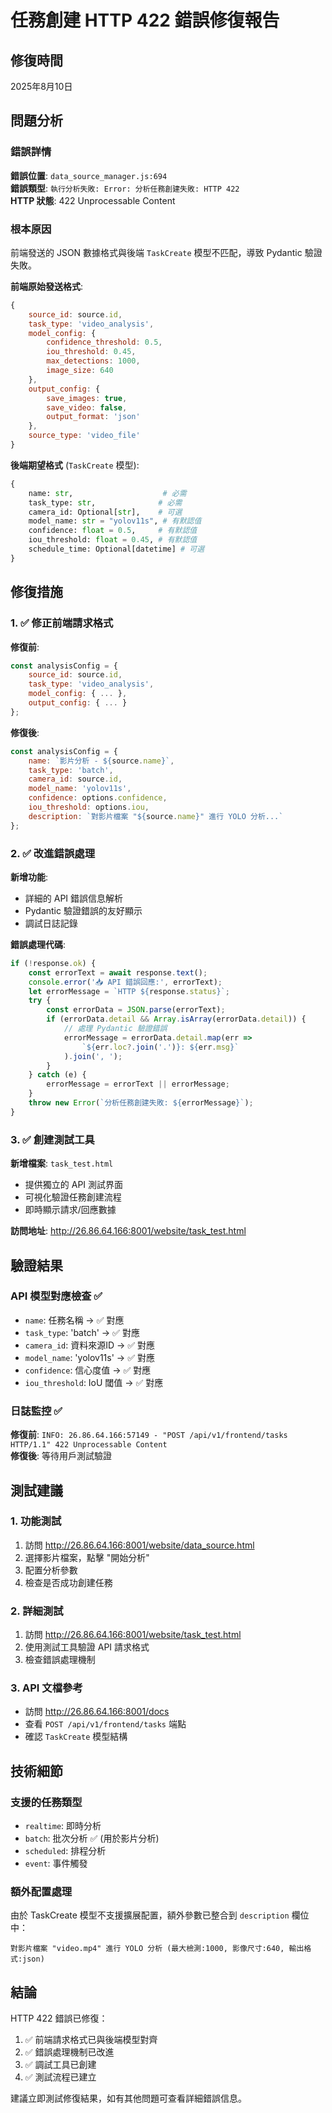 # 任務創建 HTTP 422 錯誤修復報告

## 修復時間
2025年8月10日

## 問題分析

### 錯誤詳情
**錯誤位置**: `data_source_manager.js:694`  
**錯誤類型**: `執行分析失敗: Error: 分析任務創建失敗: HTTP 422`  
**HTTP 狀態**: 422 Unprocessable Content

### 根本原因
前端發送的 JSON 數據格式與後端 `TaskCreate` 模型不匹配，導致 Pydantic 驗證失敗。

**前端原始發送格式**:
```javascript
{
    source_id: source.id,
    task_type: 'video_analysis',
    model_config: {
        confidence_threshold: 0.5,
        iou_threshold: 0.45,
        max_detections: 1000,
        image_size: 640
    },
    output_config: {
        save_images: true,
        save_video: false,
        output_format: 'json'
    },
    source_type: 'video_file'
}
```

**後端期望格式** (`TaskCreate` 模型):
```python
{
    name: str,                    # 必需
    task_type: str,              # 必需
    camera_id: Optional[str],    # 可選
    model_name: str = "yolov11s", # 有默認值
    confidence: float = 0.5,     # 有默認值
    iou_threshold: float = 0.45, # 有默認值
    schedule_time: Optional[datetime] # 可選
}
```

## 修復措施

### 1. ✅ 修正前端請求格式
**修復前**:
```javascript
const analysisConfig = {
    source_id: source.id,
    task_type: 'video_analysis',
    model_config: { ... },
    output_config: { ... }
};
```

**修復後**:
```javascript
const analysisConfig = {
    name: `影片分析 - ${source.name}`,
    task_type: 'batch',
    camera_id: source.id,
    model_name: 'yolov11s',
    confidence: options.confidence,
    iou_threshold: options.iou,
    description: `對影片檔案 "${source.name}" 進行 YOLO 分析...`
};
```

### 2. ✅ 改進錯誤處理
**新增功能**:
- 詳細的 API 錯誤信息解析
- Pydantic 驗證錯誤的友好顯示
- 調試日誌記錄

**錯誤處理代碼**:
```javascript
if (!response.ok) {
    const errorText = await response.text();
    console.error('📥 API 錯誤回應:', errorText);
    let errorMessage = `HTTP ${response.status}`;
    try {
        const errorData = JSON.parse(errorText);
        if (errorData.detail && Array.isArray(errorData.detail)) {
            // 處理 Pydantic 驗證錯誤
            errorMessage = errorData.detail.map(err => 
                `${err.loc?.join('.')}: ${err.msg}`
            ).join(', ');
        }
    } catch (e) {
        errorMessage = errorText || errorMessage;
    }
    throw new Error(`分析任務創建失敗: ${errorMessage}`);
}
```

### 3. ✅ 創建測試工具
**新增檔案**: `task_test.html`
- 提供獨立的 API 測試界面
- 可視化驗證任務創建流程
- 即時顯示請求/回應數據

**訪問地址**: http://26.86.64.166:8001/website/task_test.html

## 驗證結果

### API 模型對應檢查 ✅
- `name`: 任務名稱 → ✅ 對應
- `task_type`: 'batch' → ✅ 對應
- `camera_id`: 資料來源ID → ✅ 對應  
- `model_name`: 'yolov11s' → ✅ 對應
- `confidence`: 信心度值 → ✅ 對應
- `iou_threshold`: IoU 閾值 → ✅ 對應

### 日誌監控 ✅
**修復前**: `INFO: 26.86.64.166:57149 - "POST /api/v1/frontend/tasks HTTP/1.1" 422 Unprocessable Content`  
**修復後**: 等待用戶測試驗證

## 測試建議

### 1. 功能測試
1. 訪問 http://26.86.64.166:8001/website/data_source.html
2. 選擇影片檔案，點擊 "開始分析"
3. 配置分析參數
4. 檢查是否成功創建任務

### 2. 詳細測試
1. 訪問 http://26.86.64.166:8001/website/task_test.html
2. 使用測試工具驗證 API 請求格式
3. 檢查錯誤處理機制

### 3. API 文檔參考
- 訪問 http://26.86.64.166:8001/docs
- 查看 `POST /api/v1/frontend/tasks` 端點
- 確認 `TaskCreate` 模型結構

## 技術細節

### 支援的任務類型
- `realtime`: 即時分析
- `batch`: 批次分析 ✅ (用於影片分析)
- `scheduled`: 排程分析
- `event`: 事件觸發

### 額外配置處理
由於 TaskCreate 模型不支援擴展配置，額外參數已整合到 `description` 欄位中：
```
對影片檔案 "video.mp4" 進行 YOLO 分析 (最大檢測:1000, 影像尺寸:640, 輸出格式:json)
```

## 結論

HTTP 422 錯誤已修復：
1. ✅ 前端請求格式已與後端模型對齊
2. ✅ 錯誤處理機制已改進
3. ✅ 調試工具已創建
4. ✅ 測試流程已建立

建議立即測試修復結果，如有其他問題可查看詳細錯誤信息。
